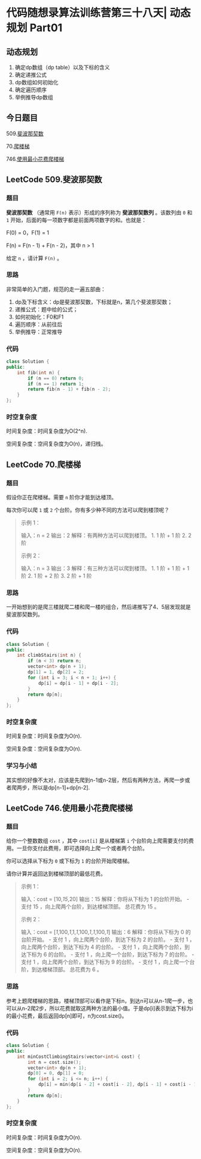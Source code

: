 # 代码随想录算法训练营第三十八天| 动态规划 Part01

## 动态规划

1. 确定dp数组（dp table）以及下标的含义
2. 确定递推公式
3. dp数组如何初始化
4. 确定遍历顺序
5. 举例推导dp数组

## 今日题目

509.[斐波那契数](https://leetcode.cn/problems/fibonacci-number/)

70.[爬楼梯](https://leetcode.cn/problems/climbing-stairs/)

746.[使用最小花费爬楼梯](https://leetcode.cn/problems/min-cost-climbing-stairs/)

## LeetCode 509.斐波那契数

### 题目

**斐波那契数** （通常用 `F(n)` 表示）形成的序列称为 **斐波那契数列** 。该数列由 `0` 和 `1` 开始，后面的每一项数字都是前面两项数字的和。也就是：

F(0) = 0，F(1) = 1

F(n) = F(n - 1) + F(n - 2)，其中 n > 1

给定 `n` ，请计算 `F(n)` 。

### 思路

非常简单的入门题，规范的走一遍五部曲：

1. dp及下标含义：dp是斐波那契数，下标就是n，第几个斐波那契数；
2. 递推公式：题中给的公式；
3. 如何初始化：F0和F1
4. 遍历顺序：从前往后
5. 举例推导：正常推导

### 代码

```C++
class Solution {
public:
    int fib(int n) {
        if (n == 0) return 0;
        if (n == 1) return 1;
        return fib(n - 1) + fib(n - 2);
    }
};
```

### 时空复杂度

时间复杂度：时间复杂度为O(2^n).

空间复杂度：空间复杂度为O(n)，递归栈。

## LeetCode 70.爬楼梯

### 题目

假设你正在爬楼梯。需要 `n` 阶你才能到达楼顶。

每次你可以爬 `1` 或 `2` 个台阶。你有多少种不同的方法可以爬到楼顶呢？

> 示例 1：
>
> 输入：n = 2 输出：2 解释：有两种方法可以爬到楼顶。 1. 1 阶 + 1 阶 2. 2 阶
>
> 示例 2：
>
> 输入：n = 3 输出：3 解释：有三种方法可以爬到楼顶。 1. 1 阶 + 1 阶 + 1 阶 2. 1 阶 + 2 阶 3. 2 阶 + 1 阶

### 思路

一开始想到的是爬三楼就爬二楼和爬一楼的组合，然后递推写了4、5层发现就是斐波那契数列。

### 代码

```C++
class Solution {
public:
    int climbStairs(int n) {
        if (n < 3) return n;
        vector<int> dp(n + 1);
        dp[1] = 1, dp[2] = 2;
        for (int i = 3; i < n + 1; i++) {
            dp[i] = dp[i - 1] + dp[i - 2];
        }
        return dp[n];
    }
};
```

### 时空复杂度

时间复杂度：时间复杂度为O(n).

空间复杂度：空间复杂度为O(n).

### 学习与小结

其实想的好像不太对，应该是先爬到n-1或n-2层，然后有两种方法，再爬一步或者爬两步，所以是dp[n-1]+dp[n-2].

## LeetCode 746.使用最小花费爬楼梯

### 题目

给你一个整数数组 `cost` ，其中 `cost[i]` 是从楼梯第 `i` 个台阶向上爬需要支付的费用。一旦你支付此费用，即可选择向上爬一个或者两个台阶。

你可以选择从下标为 `0` 或下标为 `1` 的台阶开始爬楼梯。

请你计算并返回达到楼梯顶部的最低花费。

> 示例 1：
>
> 输入：cost = [10,*15*,20] 输出：15 解释：你将从下标为 1 的台阶开始。 - 支付 15 ，向上爬两个台阶，到达楼梯顶部。 总花费为 15 。
>
> 示例 2：
>
> 输入：cost = [*1*,100,*1*,1,*1*,100,*1*,*1*,100,*1*] 输出：6 解释：你将从下标为 0 的台阶开始。 - 支付 1 ，向上爬两个台阶，到达下标为 2 的台阶。 - 支付 1 ，向上爬两个台阶，到达下标为 4 的台阶。 - 支付 1 ，向上爬两个台阶，到达下标为 6 的台阶。 - 支付 1 ，向上爬一个台阶，到达下标为 7 的台阶。 - 支付 1 ，向上爬两个台阶，到达下标为 9 的台阶。 - 支付 1 ，向上爬一个台阶，到达楼梯顶部。 总花费为 6 。

### 思路

参考上题爬楼梯的思路，楼梯顶部可以看作是下标n，到达n可以从n-1爬一步，也可以从n-2爬2步，所以花费就取这两种方法的最小值。于是dp[i]表示到达下标为i的最小花费，最后返回dp[n]即可，n为cost.size()。

### 代码

```C++
class Solution {
public:
    int minCostClimbingStairs(vector<int>& cost) {
        int n = cost.size();
        vector<int> dp(n + 1);
        dp[0] = 0, dp[1] = 0;
        for (int i = 2; i <= n; i++) {
            dp[i] = min(dp[i - 2] + cost[i - 2], dp[i - 1] + cost[i - 1]);
        }
        return dp[n];
    }
};
```

### 时空复杂度

时间复杂度：时间复杂度为O(n).

空间复杂度：空间复杂度为O(n).